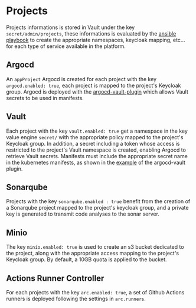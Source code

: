# Projects

Projects informations is stored in Vault under the key `secret/admin/projects`, these informations is evaluated by the [ansible playbook](../ansible/projects.yml) to create the appropriate namespaces, keycloak mapping, etc... for each type of service available in the platform.

## Argocd

An `appProject` Argocd is created for each project with the key `argocd.enabled: true`, each project is mapped to the project's Keycloak group.
Argocd is deployed with the [argocd-vault-plugin](https://argocd-vault-plugin.readthedocs.io/en/stable/) which allows Vault secrets to be used in manifests.

## Vault

Each project with the key `vault.enabled: true` get a namespace in the key value engine `secret/` with the appropriate policy mapped to the project's Keycloak group.
In addition, a secret including a token whose access is restricted to the project's Vault namespace is created, enabling Argocd to retrieve Vault secrets. Manifests must include the appropriate secret name in the kubernetes manifests, as shown in the [example](https://argocd-vault-plugin.readthedocs.io/en/stable/config/#using-kubernetes-secrets-for-supplying-avp-configuration) of the argocd-vault plugin.

## Sonarqube

Projects with the key `sonarqube.enabled : true` benefit from the creation of a Sonarqube project mapped to the project's keycloak group, and a private key is generated to transmit code analyses to the sonar server.

## Minio

The key `minio.enabled: true` is used to create an s3 bucket dedicated to the project, along with the appropriate access mapping to the project's Keycloak group.
By default, a 10GB quota is applied to the bucket.

## Actions Runner Controller

For each projects with the key `arc.enabled: true`, a set of Github Actions runners is deployed following the settings in `arc.runners`.
